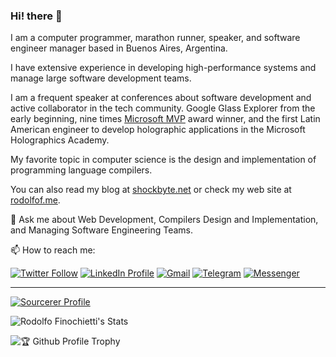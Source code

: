 ### Hi! there 👋

I am a computer programmer, marathon runner, speaker, and software engineer manager based in Buenos Aires, Argentina.

I have extensive experience in developing high-performance systems and manage large software development teams.


I am a frequent speaker at conferences about software development and active collaborator in the tech community. Google Glass Explorer from the early beginning, nine times [Microsoft MVP](https://mvp.microsoft.com/en-us/PublicProfile/4034702?fullName=Rodolfo%20Finochietti) award winner, and the first Latin American engineer to develop holographic applications in the Microsoft Holographics Academy.

My favorite topic in computer science is the design and implementation of programming language compilers.

You can also read my blog at [shockbyte.net](https://shockbyte.net) or check my web site at [rodolfof.me](https://rodolfof.me).

💬 Ask me about Web Development, Compilers Design and Implementation, and Managing Software Engineering Teams.

📫 How to reach me:

[![Twitter Follow](https://img.shields.io/twitter/follow/rodolfof?style=social&logo=Twitter)](https://twitter.com/intent/follow?screen_name=rodolfof "Connect via Twitter")
[![LinkedIn Profile](https://img.shields.io/badge/LinkedIn-blue?style=flat&logo=LinkedIn)](https://www.linkedin.com/in/rodolfof "Connect via LinkedIn")
[![Gmail](https://img.shields.io/badge/-Email-c14438?style=flat&logo=Gmail&logoColor=white)](mailto:rodolfof@shockbyte.software "Connect via Email")
[![Telegram](https://img.shields.io/badge/-Telegram-0088CC?style=flat&logo=Telegram&logoColor=white)](https://t.me/rodolfof "Contact on Telegram")
[![Messenger](https://img.shields.io/badge/-Messenger-0078FF?style=flat&logo=Messenger&logoColor=white)](https://m.me/rodolfo.eduardo.finochietti "Connect on Facebook Messenger")

---

[![Sourcerer Profile](https://img.shields.io/badge/Sourcerer-Profile-brightgreen?style=plastic)](https://sourcerer.io/rfinochi)

![Rodolfo Finochietti's Stats](https://github-readme-stats.vercel.app/api?username=rfinochi&show_icons=true&count_private=true&theme=dracula)

![🏆 Github Profile Trophy](https://github-profile-trophy.vercel.app/?username=rfinochi&column=7&theme=dracula&no-frame=true)